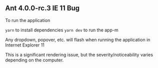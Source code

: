 ## Ant 4.0.0-rc.3 IE 11 Bug

To run the application

`yarn` to install dependencies
`yarn dev` to run the app-m

Any dropdown, popover, etc. will flash when running the application in Internet Explorer 11

This is a significant rendering issue, but the severity/noticeability varies depending on the computer.